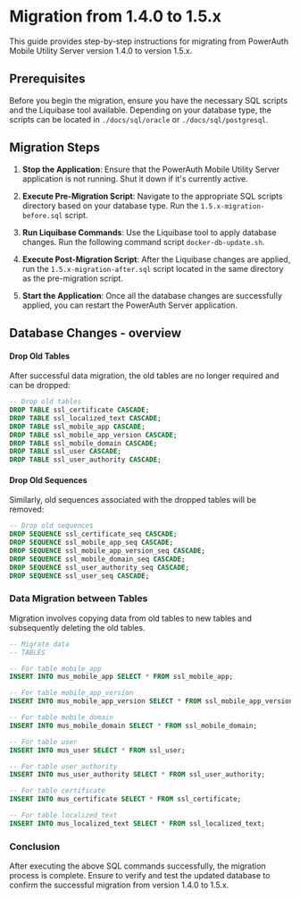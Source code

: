 # Migration from 1.4.0 to 1.5.x

This guide provides step-by-step instructions for migrating from PowerAuth Mobile Utility Server version 1.4.0 to
version 1.5.x.

## Prerequisites

Before you begin the migration, ensure you have the necessary SQL scripts and the Liquibase tool available. Depending on
your database type, the scripts can be located in `./docs/sql/oracle` or `./docs/sql/postgresql`.

## Migration Steps

1. **Stop the Application**: Ensure that the PowerAuth Mobile Utility Server application is not running. Shut it down if
   it's currently
   active.


2. **Execute Pre-Migration Script**: Navigate to the appropriate SQL scripts directory based on your database type. Run
   the `1.5.x-migration-before.sql` script.


3. **Run Liquibase Commands**: Use the Liquibase tool to apply database changes. Run the following command
   script `docker-db-update.sh`.


4. **Execute Post-Migration Script**: After the Liquibase changes are applied, run the `1.5.x-migration-after.sql`
   script located in the same directory as the pre-migration script.


5. **Start the Application**: Once all the database changes are successfully applied, you can restart the PowerAuth
   Server application.

## Database Changes - overview

#### Drop Old Tables

After successful data migration, the old tables are no longer required and can be dropped:

```sql
-- Drop old tables
DROP TABLE ssl_certificate CASCADE;
DROP TABLE ssl_localized_text CASCADE;
DROP TABLE ssl_mobile_app CASCADE;
DROP TABLE ssl_mobile_app_version CASCADE;
DROP TABLE ssl_mobile_domain CASCADE;
DROP TABLE ssl_user CASCADE;
DROP TABLE ssl_user_authority CASCADE;
```

#### Drop Old Sequences

Similarly, old sequences associated with the dropped tables will be removed:

```sql
-- Drop old sequences
DROP SEQUENCE ssl_certificate_seq CASCADE;
DROP SEQUENCE ssl_mobile_app_seq CASCADE;
DROP SEQUENCE ssl_mobile_app_version_seq CASCADE;
DROP SEQUENCE ssl_mobile_domain_seq CASCADE;
DROP SEQUENCE ssl_user_authority_seq CASCADE;
DROP SEQUENCE ssl_user_seq CASCADE;
```

### Data Migration between Tables

Migration involves copying data from old tables to new tables and subsequently deleting the old tables.

```sql
-- Migrate data
-- TABLES

-- For table mobile_app
INSERT INTO mus_mobile_app SELECT * FROM ssl_mobile_app;

-- For table mobile_app_version
INSERT INTO mus_mobile_app_version SELECT * FROM ssl_mobile_app_version;

-- For table mobile_domain
INSERT INTO mus_mobile_domain SELECT * FROM ssl_mobile_domain;

-- For table user
INSERT INTO mus_user SELECT * FROM ssl_user;

-- For table user_authority
INSERT INTO mus_user_authority SELECT * FROM ssl_user_authority;

-- For table certificate
INSERT INTO mus_certificate SELECT * FROM ssl_certificate;

-- For table localized_text
INSERT INTO mus_localized_text SELECT * FROM ssl_localized_text;
```

### Conclusion

After executing the above SQL commands successfully, the migration process is complete. Ensure to verify and test the
updated database to confirm the successful migration from version 1.4.0 to 1.5.x.